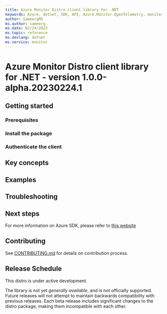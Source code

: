 ```yaml
---
title: Azure Monitor Distro client library for .NET
keywords: Azure, dotnet, SDK, API, Azure.Monitor.OpenTelemetry, monitor
author: SameergMS
ms.author: sameerg
ms.date: 02/24/2023
ms.topic: reference
ms.devlang: dotnet
ms.service: monitor
---
```

# Azure Monitor Distro client library for .NET - version 1.0.0-alpha.20230224.1 


## Getting started

### Prerequisites

### Install the package

### Authenticate the client

## Key concepts

## Examples

## Troubleshooting

## Next steps

For more information on Azure SDK, please refer to [this website](https://azure.github.io/azure-sdk/)

## Contributing

See [CONTRIBUTING.md](https://github.com/Azure/azure-sdk-for-net/blob/main/CONTRIBUTING.md) for details on contribution process.

## Release Schedule

This distro is under active development.

The library is not yet _generally available_, and is not officially supported. Future releases will not attempt to maintain backwards compatibility with previous releases. Each beta release includes significant changes to the distro package, making them incompatible with each other.

